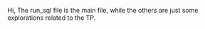 Hi,
The run_sql file is the main file, while the others are just some explorations related to the TP.
